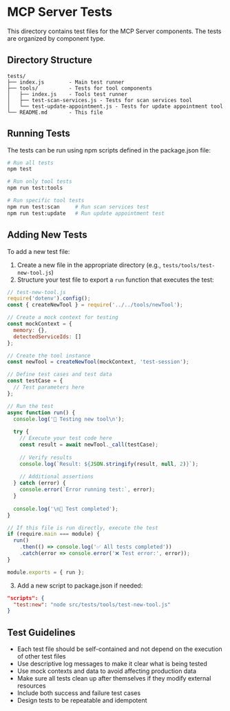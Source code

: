 # MCP Server Tests

This directory contains test files for the MCP Server components. The tests are organized by component type.

## Directory Structure

```
tests/
├── index.js        - Main test runner
├── tools/          - Tests for tool components
│   ├── index.js    - Tools test runner
│   ├── test-scan-services.js - Tests for scan services tool
│   └── test-update-appointment.js - Tests for update appointment tool
└── README.md       - This file
```

## Running Tests

The tests can be run using npm scripts defined in the package.json file:

```bash
# Run all tests
npm test

# Run only tool tests
npm run test:tools

# Run specific tool tests
npm run test:scan     # Run scan services test
npm run test:update   # Run update appointment test
```

## Adding New Tests

To add a new test file:

1. Create a new file in the appropriate directory (e.g., `tests/tools/test-new-tool.js`)
2. Structure your test file to export a `run` function that executes the test:

```javascript
// test-new-tool.js
require('dotenv').config();
const { createNewTool } = require('../../tools/newTool');

// Create a mock context for testing
const mockContext = {
  memory: {},
  detectedServiceIds: []
};

// Create the tool instance
const newTool = createNewTool(mockContext, 'test-session');

// Define test cases and test data
const testCase = {
  // Test parameters here
};

// Run the test
async function run() {
  console.log('🧪 Testing new tool\n');
  
  try {
    // Execute your test code here
    const result = await newTool._call(testCase);
    
    // Verify results
    console.log(`Result: ${JSON.stringify(result, null, 2)}`);
    
    // Additional assertions
  } catch (error) {
    console.error(`Error running test:`, error);
  }
  
  console.log('\n🧪 Test completed');
}

// If this file is run directly, execute the test
if (require.main === module) {
  run()
    .then(() => console.log('✅ All tests completed'))
    .catch(error => console.error('❌ Test error:', error));
}

module.exports = { run };
```

3. Add a new script to package.json if needed:

```json
"scripts": {
  "test:new": "node src/tests/tools/test-new-tool.js"
}
```

## Test Guidelines

- Each test file should be self-contained and not depend on the execution of other test files
- Use descriptive log messages to make it clear what is being tested
- Use mock contexts and data to avoid affecting production data
- Make sure all tests clean up after themselves if they modify external resources
- Include both success and failure test cases
- Design tests to be repeatable and idempotent 